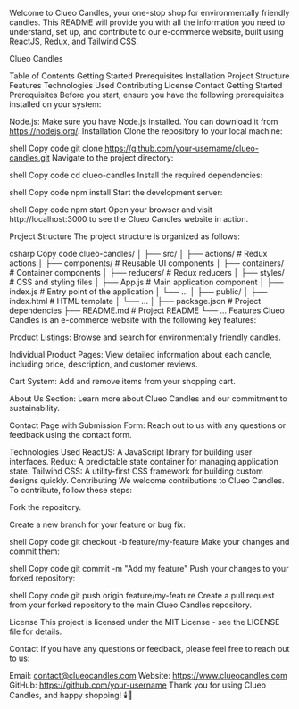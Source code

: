 Welcome to Clueo Candles, your one-stop shop for environmentally friendly candles. This README will provide you with all the information you need to understand, set up, and contribute to our e-commerce website, built using ReactJS, Redux, and Tailwind CSS.

Clueo Candles

Table of Contents
Getting Started
Prerequisites
Installation
Project Structure
Features
Technologies Used
Contributing
License
Contact
Getting Started
Prerequisites
Before you start, ensure you have the following prerequisites installed on your system:

Node.js: Make sure you have Node.js installed. You can download it from https://nodejs.org/.
Installation
Clone the repository to your local machine:

shell
Copy code
git clone https://github.com/your-username/clueo-candles.git
Navigate to the project directory:

shell
Copy code
cd clueo-candles
Install the required dependencies:

shell
Copy code
npm install
Start the development server:

shell
Copy code
npm start
Open your browser and visit http://localhost:3000 to see the Clueo Candles website in action.

Project Structure
The project structure is organized as follows:

csharp
Copy code
clueo-candles/
│
├── src/
│   ├── actions/           # Redux actions
│   ├── components/        # Reusable UI components
│   ├── containers/        # Container components
│   ├── reducers/          # Redux reducers
│   ├── styles/            # CSS and styling files
│   ├── App.js             # Main application component
│   ├── index.js           # Entry point of the application
│   └── ...
│
├── public/
│   ├── index.html         # HTML template
│   └── ...
│
├── package.json           # Project dependencies
├── README.md              # Project README
└── ...
Features
Clueo Candles is an e-commerce website with the following key features:

Product Listings: Browse and search for environmentally friendly candles.

Individual Product Pages: View detailed information about each candle, including price, description, and customer reviews.

Cart System: Add and remove items from your shopping cart.

About Us Section: Learn more about Clueo Candles and our commitment to sustainability.

Contact Page with Submission Form: Reach out to us with any questions or feedback using the contact form.

Technologies Used
ReactJS: A JavaScript library for building user interfaces.
Redux: A predictable state container for managing application state.
Tailwind CSS: A utility-first CSS framework for building custom designs quickly.
Contributing
We welcome contributions to Clueo Candles. To contribute, follow these steps:

Fork the repository.

Create a new branch for your feature or bug fix:

shell
Copy code
git checkout -b feature/my-feature
Make your changes and commit them:

shell
Copy code
git commit -m "Add my feature"
Push your changes to your forked repository:

shell
Copy code
git push origin feature/my-feature
Create a pull request from your forked repository to the main Clueo Candles repository.

License
This project is licensed under the MIT License - see the LICENSE file for details.

Contact
If you have any questions or feedback, please feel free to reach out to us:

Email: contact@clueocandles.com
Website: https://www.clueocandles.com
GitHub: https://github.com/your-username
Thank you for using Clueo Candles, and happy shopping! 🕯️🌿
